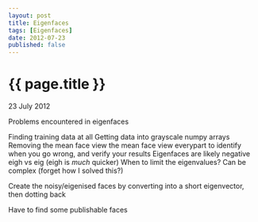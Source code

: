 ```yaml
---
layout: post
title: Eigenfaces
tags: [Eigenfaces]
date: 2012-07-23
published: false
---
```


{{ page.title }}
================
<p class="meta">23 July 2012</p>

Problems encountered in eigenfaces

Finding training data at all
Getting data into grayscale numpy arrays
Removing the mean face
view the mean face 
view everypart to identify when you go wrong, and verify your results
Eigenfaces are likely negative
eigh vs eig (eigh is *much* quicker)
When to limit the eigenvalues?
Can be complex (forget how I solved this?)

Create the noisy/eigenised faces by converting into a short eigenvector, then dotting back

Have to find some publishable faces
